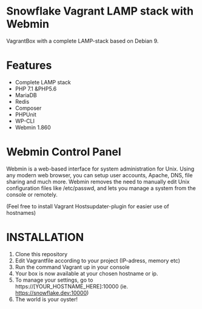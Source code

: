 # Snowflake Vagrant LAMP stack with Webmin
VagrantBox with a complete LAMP-stack based on Debian 9.

# Features
- Complete LAMP stack
- PHP 7.1 &PHP5.6
- MariaDB
- Redis
- Composer
- PHPUnit
- WP-CLI
- Webmin 1.860

# Webmin Control Panel
Webmin is a web-based interface for system administration for Unix. Using any modern web browser, you can setup user accounts, Apache, DNS, file sharing and much more. Webmin removes the need to manually edit Unix configuration files like /etc/passwd, and lets you manage a system from the console or remotely.

(Feel free to install Vagrant Hostsupdater-plugin for easier use of hostnames)

# INSTALLATION
1. Clone this repository
2. Edit Vagrantfile according to your project (IP-adress, memory etc)
3. Run the command Vagrant up in your console
4. Your box is now available at your chosen hostname or ip.
5. To manage your settings, go to https://[YOUR_HOSTNAME_HERE]:10000 (ie. https://snowflake.dev:10000)
6. The world is your oyster!
